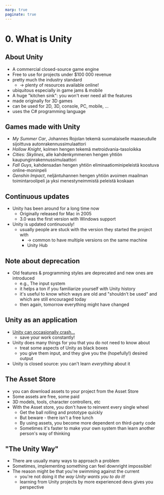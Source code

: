 ```yaml
---
marp: true
paginate: true
---
```

<!-- headingDivider: 3 -->
<!-- class: default -->
# 0. What is Unity
## About Unity

* A commercial closed-source game engine
* Free to use for projects under $100 000 revenue
* pretty much the industry standard
	* -> plenty of resources available online!
* ubiquitous especially in game jams & mobile
* A huge "kitchen sink": you won't ever need all the features
* made originally for 3D games
* can be used for 2D, 3D, console, PC, mobile, ...
* uses the C# programming language
## Games made with Unity

* *My Summer Car*, Johannes Rojolan tekemä suomalaiselle maaseudulle sijoittuva autonrakennussimulaattori 
* *Hollow Knight*, kolmen hengen tekemä metroidvania-tasoloikka
* *Cities: Skylines*, alle kahdenkymmenen hengen yhtiön kaupunginrakennussimulaattori
* *Fall Guys*, kahdensadan hengen yhtiön eliminaatiominipeleistä koostuva online-moninpeli
* *Genshin Impact*, neljäntuhannen hengen yhtiön avoimen maailman toimintaroolipeli ja yksi menestyneimmistä peleistä koskaan
## Continuous updates

* Unity has been around for a long time now
  * Originally released for Mac in 2005
  * 3.0 was the first version with Windows support
* Unity is updated continuously!
  * usually people are stuck with the version they started the project with
    * -> common to have multiple versions on the same machine
    * Unity Hub
## Note about deprecation

  * Old features & programming styles are deprecated and new ones are introduced
    * e.g., The input system
    * it helps a ton if you familiarize yourself with Unity history
    * it's useful to know which ways are old and "shouldn't be used" and which are still encouraged today
    * then again, tomorrow everything might have changed
## Unity as an application

* [Unity can occasionally crash...](https://twitter.com/christinelove/status/994651382606020610?lang=en)
  * save your work constantly!
* Unity does many things for you that you do not need to know about
  * treat some aspects of Unity as black boxes
  * you give them input, and they give you the (hopefully!) desired output
* Unity is closed source: you can't learn _everything_ about it
## The Asset Store

* you can download assets to your project from the Asset Store
* Some assets are free, some paid
* 3D models, tools, character controllers, etc
* With the Asset store, you don't have to reinvent every single wheel
  * Get the ball rolling and prototype quickly
  * But beware - there isn't a free lunch
  * By using assets, you become more dependent on third-party code
  * Sometimes it's faster to make your own system than learn another person's way of thinking
## "The Unity Way"

* There are usually many ways to approach a problem
* Sometimes, implementing something can feel downright impossible!
* The reason might be that you're swimming against the current
  * you're not doing it *the way Unity wants you to do it!*
  * learning from Unity projects by more experienced devs gives you perspective 
